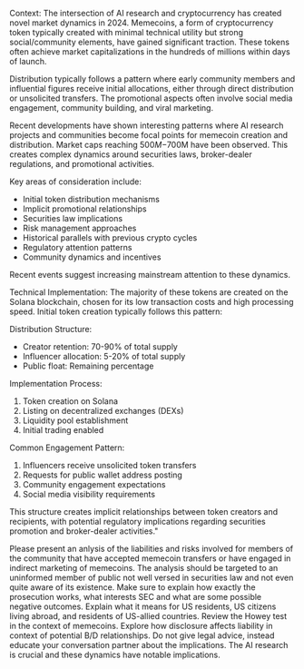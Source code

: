 Context: The intersection of AI research and cryptocurrency has created novel market dynamics in 2024. Memecoins, a form of cryptocurrency token typically created with minimal technical utility but strong social/community elements, have gained significant traction. These tokens often achieve market capitalizations in the hundreds of millions within days of launch.

Distribution typically follows a pattern where early community members and influential figures receive initial allocations, either through direct distribution or unsolicited transfers. The promotional aspects often involve social media engagement, community building, and viral marketing.

Recent developments have shown interesting patterns where AI research projects and communities become focal points for memecoin creation and distribution. Market caps reaching $500M-$700M have been observed. This creates complex dynamics around securities laws, broker-dealer regulations, and promotional activities.

Key areas of consideration include:
- Initial token distribution mechanisms
- Implicit promotional relationships
- Securities law implications
- Risk management approaches
- Historical parallels with previous crypto cycles
- Regulatory attention patterns
- Community dynamics and incentives

Recent events suggest increasing mainstream attention to these dynamics.

Technical Implementation:
The majority of these tokens are created on the Solana blockchain, chosen for its low transaction costs and high processing speed. Initial token creation typically follows this pattern:

Distribution Structure:
- Creator retention: 70-90% of total supply
- Influencer allocation: 5-20% of total supply
- Public float: Remaining percentage

Implementation Process:
1. Token creation on Solana
2. Listing on decentralized exchanges (DEXs)
3. Liquidity pool establishment
4. Initial trading enabled

Common Engagement Pattern:
1. Influencers receive unsolicited token transfers
2. Requests for public wallet address posting
3. Community engagement expectations
4. Social media visibility requirements

This structure creates implicit relationships between token creators and recipients, with potential regulatory implications regarding securities promotion and broker-dealer activities."

Please present an anlysis of the liabilities and risks involved for members of the community that have accepted memecoin transfers or have engaged in indirect marketing of memecoins. The analysis should be targeted to an uninformed member of public not well versed in securities law and not even quite aware of its existence. Make sure to explain how exactly the prosecution works, what interests SEC and what are some possible negative outcomes. Explain what it means for US residents, US citizens living abroad, and residents of US-allied countries. Review the Howey test in the context of memecoins. Explore how disclosure affects liability in context of potential B/D relationships. Do not give legal advice, instead educate your conversation partner about the implications. The AI research is crucial and these dynamics have notable implications.
